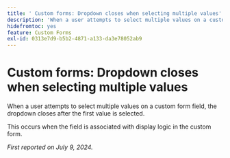 ```yaml
---
title: ' Custom forms: Dropdown closes when selecting multiple values'
description: 'When a user attempts to select multiple values on a custom form field, the dropdown closes after the first value is selected. '
hidefromtoc: yes
feature: Custom Forms
exl-id: 0313e7d9-b5b2-4871-a133-da3e78052ab9
---
```

# Custom forms: Dropdown closes when selecting multiple values

When a user attempts to select multiple values on a custom form field, the dropdown closes after the first value is selected. 

This occurs when the field is associated with display logic in the custom form.

_First reported on July 9, 2024._
